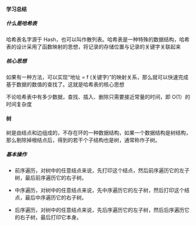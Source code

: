 #### 学习总结

##### 什么是哈希表

哈希表名字源于 Hash，也可以叫作散列表。哈希表是一种特殊的数据结构，哈希表的设计采用了函数映射的思想，将记录的存储位置与记录的关键字关联起来

##### 核心思想
如果有一种方法，可以实现“地址 = f (关键字)”的映射关系，那么就可以快速完成基于数据的数值的查找了。这就是哈希表的核心思想


不论哈希表中有多少数据，查找、插入、删除只需要接近常量的时间，即 O(1）的时间复杂度


#### 树

树是由结点和边组成的，不存在环的一种数据结构，如果一个数据结构是树结构，那么剔除掉根结点后，得到的若干个子结构也是树，通常称作子树。

##### 基本操作

* 前序遍历，对树中的任意结点来说，先打印这个结点，然后前序遍历它的左子树，最后前序遍历它的右子树。

* 中序遍历，对树中的任意结点来说，先中序遍历它的左子树，然后打印这个结点，最后中序遍历它的右子树。

* 后序遍历，对树中的任意结点来说，先后序遍历它的左子树，然后后序遍历它的右子树，最后打印它本身。